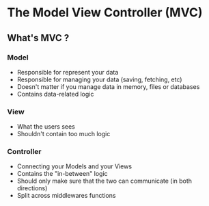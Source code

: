 # The Model View Controller (MVC)

## What's MVC ?

### Model

<ul>
    <li>Responsible for represent your data</li>
    <li>Responsible for managing your data (saving, fetching, etc)</li>
    <li>Doesn't matter if you manage data in memory, files or databases</li>
    <li>Contains data-related logic</li>
</ul>

### View

<ul>
    <li>What the users sees</li>
    <li>Shouldn't contain too much logic</li>
</ul>

### Controller

<ul>
    <li>Connecting your Models and your Views</li>
    <li>Contains the "in-between" logic</li>
    <li>Should only make sure that the two can communicate (in both directions)</li>
    <li>Split across middlewares functions</li>
</ul>
